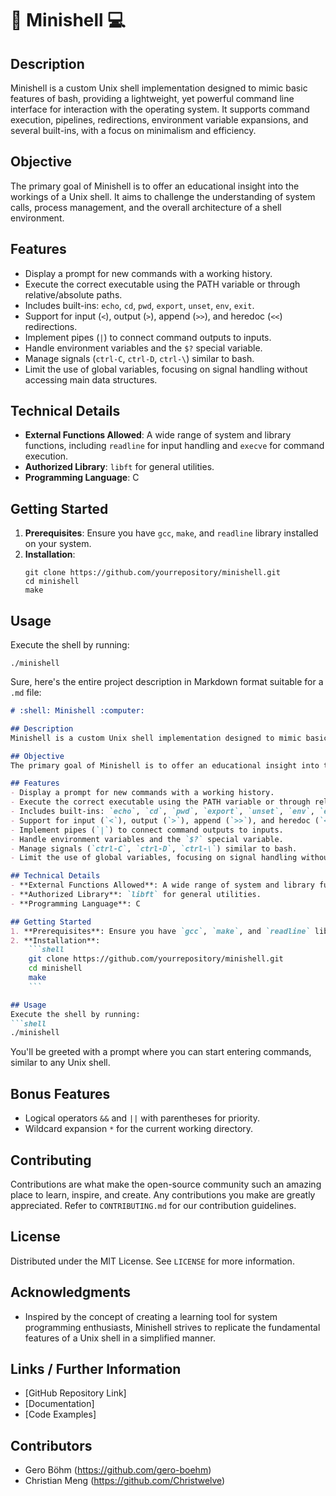 # :shell: Minishell :computer:

## Description
Minishell is a custom Unix shell implementation designed to mimic basic features of bash, providing a lightweight, yet powerful command line interface for interaction with the operating system. It supports command execution, pipelines, redirections, environment variable expansions, and several built-ins, with a focus on minimalism and efficiency.

## Objective
The primary goal of Minishell is to offer an educational insight into the workings of a Unix shell. It aims to challenge the understanding of system calls, process management, and the overall architecture of a shell environment.

## Features
- Display a prompt for new commands with a working history.
- Execute the correct executable using the PATH variable or through relative/absolute paths.
- Includes built-ins: `echo`, `cd`, `pwd`, `export`, `unset`, `env`, `exit`.
- Support for input (`<`), output (`>`), append (`>>`), and heredoc (`<<`) redirections.
- Implement pipes (`|`) to connect command outputs to inputs.
- Handle environment variables and the `$?` special variable.
- Manage signals (`ctrl-C`, `ctrl-D`, `ctrl-\`) similar to bash.
- Limit the use of global variables, focusing on signal handling without accessing main data structures.

## Technical Details
- **External Functions Allowed**: A wide range of system and library functions, including `readline` for input handling and `execve` for command execution.
- **Authorized Library**: `libft` for general utilities.
- **Programming Language**: C

## Getting Started
1. **Prerequisites**: Ensure you have `gcc`, `make`, and `readline` library installed on your system.
2. **Installation**:
    ```shell
    git clone https://github.com/yourrepository/minishell.git
    cd minishell
    make
    ```

## Usage
Execute the shell by running:
```shell
./minishell
```

Sure, here's the entire project description in Markdown format suitable for a `.md` file:

```markdown
# :shell: Minishell :computer:

## Description
Minishell is a custom Unix shell implementation designed to mimic basic features of bash, providing a lightweight, yet powerful command line interface for interaction with the operating system. It supports command execution, pipelines, redirections, environment variable expansions, and several built-ins, with a focus on minimalism and efficiency.

## Objective
The primary goal of Minishell is to offer an educational insight into the workings of a Unix shell. It aims to challenge the understanding of system calls, process management, and the overall architecture of a shell environment.

## Features
- Display a prompt for new commands with a working history.
- Execute the correct executable using the PATH variable or through relative/absolute paths.
- Includes built-ins: `echo`, `cd`, `pwd`, `export`, `unset`, `env`, `exit`.
- Support for input (`<`), output (`>`), append (`>>`), and heredoc (`<<`) redirections.
- Implement pipes (`|`) to connect command outputs to inputs.
- Handle environment variables and the `$?` special variable.
- Manage signals (`ctrl-C`, `ctrl-D`, `ctrl-\`) similar to bash.
- Limit the use of global variables, focusing on signal handling without accessing main data structures.

## Technical Details
- **External Functions Allowed**: A wide range of system and library functions, including `readline` for input handling and `execve` for command execution.
- **Authorized Library**: `libft` for general utilities.
- **Programming Language**: C

## Getting Started
1. **Prerequisites**: Ensure you have `gcc`, `make`, and `readline` library installed on your system.
2. **Installation**:
    ```shell
    git clone https://github.com/yourrepository/minishell.git
    cd minishell
    make
    ```

## Usage
Execute the shell by running:
```shell
./minishell
```
You'll be greeted with a prompt where you can start entering commands, similar to any Unix shell.

## Bonus Features
- Logical operators `&&` and `||` with parentheses for priority.
- Wildcard expansion `*` for the current working directory.

## Contributing
Contributions are what make the open-source community such an amazing place to learn, inspire, and create. Any contributions you make are greatly appreciated. Refer to `CONTRIBUTING.md` for our contribution guidelines.

## License
Distributed under the MIT License. See `LICENSE` for more information.

## Acknowledgments
- Inspired by the concept of creating a learning tool for system programming enthusiasts, Minishell strives to replicate the fundamental features of a Unix shell in a simplified manner.

## Links / Further Information
- [GitHub Repository Link]
- [Documentation]
- [Code Examples]

## Contributors
- Gero Böhm (https://github.com/gero-boehm)
- Christian Meng (https://github.com/Christwelve)

```